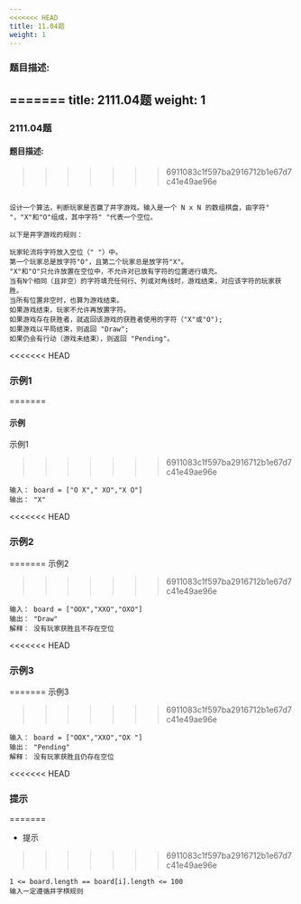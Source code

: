 ```yaml
---
<<<<<<< HEAD
title: 11.04题
weight: 1
---
```

### 题目描述:
=======
title: 2111.04题
weight: 1
---

### 2111.04题

#### 题目描述:
>>>>>>> 6911083c1f597ba2916712b1e67d7c41e49ae96e

```

设计一个算法，判断玩家是否赢了井字游戏。输入是一个 N x N 的数组棋盘，由字符" "，"X"和"O"组成，其中字符" "代表一个空位。

以下是井字游戏的规则：

玩家轮流将字符放入空位（" "）中。
第一个玩家总是放字符"O"，且第二个玩家总是放字符"X"。
"X"和"O"只允许放置在空位中，不允许对已放有字符的位置进行填充。
当有N个相同（且非空）的字符填充任何行、列或对角线时，游戏结束，对应该字符的玩家获胜。
当所有位置非空时，也算为游戏结束。
如果游戏结束，玩家不允许再放置字符。
如果游戏存在获胜者，就返回该游戏的获胜者使用的字符（"X"或"O");
如果游戏以平局结束，则返回 "Draw";
如果仍会有行动（游戏未结束），则返回 "Pending"。

```

<<<<<<< HEAD
### 示例1
=======
#### 示例

示例1
>>>>>>> 6911083c1f597ba2916712b1e67d7c41e49ae96e

```
输入： board = ["O X"," XO","X O"]
输出： "X"

```
<<<<<<< HEAD

### 示例2
=======
示例2
>>>>>>> 6911083c1f597ba2916712b1e67d7c41e49ae96e

```
输入： board = ["OOX","XXO","OXO"]
输出： "Draw"
解释： 没有玩家获胜且不存在空位

```

<<<<<<< HEAD
### 示例3
=======
示例3
>>>>>>> 6911083c1f597ba2916712b1e67d7c41e49ae96e

```
输入： board = ["OOX","XXO","OX "]
输出： "Pending"
解释： 没有玩家获胜且仍存在空位

```


<<<<<<< HEAD
### 提示
=======
* 提示
>>>>>>> 6911083c1f597ba2916712b1e67d7c41e49ae96e

```
1 <= board.length == board[i].length <= 100
输入一定遵循井字棋规则

```